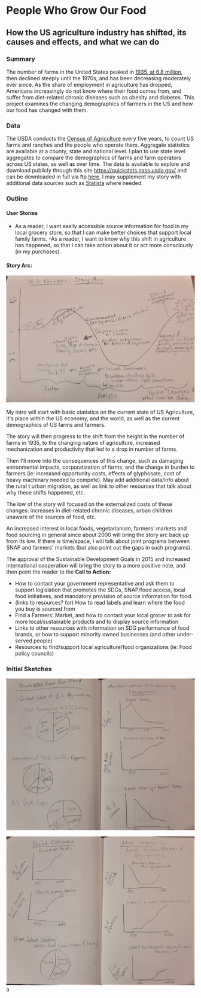 # People Who Grow Our Food
## How the US agriculture industry has shifted, its causes and effects, and what we can do

### Summary
The number of farms in the United States peaked in [1935, at 6.8 million](https://www.ers.usda.gov/data-products/ag-and-food-statistics-charting-the-essentials/farming-and-farm-income/), then declined steeply until the 1970s, and has been decreasing moderately ever since. As the share of employment in agriculture has dropped, Americans increasingly do not know where their food comes from, and suffer from diet-related chronic diseases such as obesity and diabetes. This project examines the changing demographics of farmers in the US and how our food has changed with them.

### Data
The USDA conducts the [Census of Agriculture](https://www.nass.usda.gov/AgCensus/index.php) every five years, to count US farms and ranches and the people who operate them. Aggregate statistics are available at a county, state and national level. I plan to use state level aggregates to compare the demographics of farms and farm operators across US states, as well as over time.
The data is available to explore and download publicly through this site https://quickstats.nass.usda.gov/ and can be downloaded in full via ftp [here](ftp://ftp.nass.usda.gov/quickstats/).
I may supplement my story with additional data sources such as [Statista](https://www.statista.com/topics/1126/us-agriculture/) where needed.

### Outline

#### User Stories
- As a reader, I want easily accessible source information for food in my local grocery store, so that I can make better choices that support local family farms.
-As a reader, I want to know why this shift in agriculture has happened, so that I can take action about it or act more consciously (in my purchases).

#### Story Arc:
![Arc of the Story](/story_arc.jpg)

My intro will start with basic statistics on the current state of US Agriculture, it's place within the US economy, and the world, as well as the current demographics of US farms and farmers. 

The story will then progress to the shift from the height in the number of farms in 1935, to the changing nature of agriculture, increased mechanization and productivity that led to a drop in number of farms. 

Then I'll move into the consequences of this change, such as damaging enironmental impacts, corporatization of farms, and the change in burden to farmers (ie: increased opportunity costs, effects of glyphosate, cost of heavy machinary needed to compete). May add additional data/info about the rural t urban migration, as well as link to other resources that talk about why these shifts happened, etc.

The low of the story will focused on the externalized costs of these changes: increases in diet-related chronic diseases, urban children unaware of the sources of food, etc.

An increased interest in local foods, vegetarianism, farmers' markets and food sourcing in general since about 2000 will bring the story arc back up from its low. If there is time/space, I will talk about joint programs between SNAP and farmers' markets (but also point out the gaps in such programs).

The approval of the Sustainable Development Goals in 2015 and increased international cooperation will bring the story to a more positive note, and then point the reader to the **Call to Action:**

- How to contact your government representative and ask them to support legislation that promotes the SDGs, SNAP/food access, local food initiatives, and mandatory provision of source information for food.
- (links to resources? for) How to read labels and learn where the food you buy is sourced from
- Find a Farmers' Market, and how to contact your local grocer to ask for more local/sustainable products and to display source information
- Links to other resources with information on SDG performance of food brands, or how to support minority owned businesses (and other under-served people)
- Resources to find/support local agriculture/food organizations (ie: Food policy councils)


### Initial Sketches

![Initial sketches part 1](/initial_sketches1.jpg)

![Initial sketches part 2](/initial_sketches2.jpg)a



